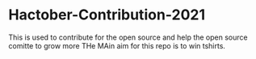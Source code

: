 # Hactober-Contribution-2021
This is used to contribute for the open source and help the open source comitte to grow more
THe MAin aim for this repo is to win tshirts.
